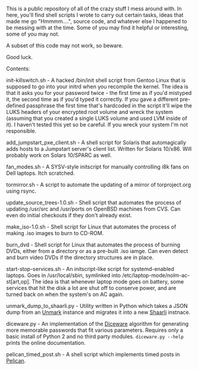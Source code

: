 This is a public repository of all of the crazy stuff I mess around with.  In
here, you'll find shell scripts I wrote to carry out certain tasks, ideas that
made me go "Hmmmm....", source code, and whatever else I happened to be messing
with at the time.  Some of you may find it helpful or interesting, some of you
may not.

A subset of this code may not work, so beware.

Good luck.

Contents:

init-killswitch.sh - A hacked /bin/init shell script from Gentoo Linux that is
supposed to go into your initrd when you recompile the kernel.  The idea is
that it asks you for your password twice - the first time as if you'd mistyped
it, the second time as if you'd typed it correctly.  If you gave a different
pre-defined passphrase the first time that's hardcoded in the script it'll
wipe the LUKS headers of your encrypted root volume and wreck the system
(assuming that you created a single LUKS volume and used LVM inside of it).
I haven't tested this yet so be careful.  If you wreck your system I'm not
responsible.

add_jumpstart_pxe_client.sh - A shell script for Solaris that automagically
adds hosts to a Jumpstart server's client list.  Written for Solaris 10/x86.
Will probably work on Solars 10/SPARC as well.

fan_modes.sh - A SYSV-style initscript for manually controlling i8k fans on
Dell laptops.  Itch scratched.

tormirror.sh - A script to automate the updating of a mirror of torproject.org
using rsync.

update_source_trees-1.0.sh - Shell script that automates the process of
updating /usr/src and /usr/ports on OpenBSD machines from CVS.  Can even do
initial checkouts if they don't already exist.

make_iso-1.0.sh - Shell script for Linux that automates the process of making
.iso images to burn to CD-ROM.

burn_dvd - Shell script for Linux that automates the process of burning DVDs,
either from a directory or as a pre-built .iso iamge.  Can even detect and burn
video DVDs if the directory structures are in place.

start-stop-services.sh - An initscript-like script for systemd-enabled laptops.
Goes in /usr/local/sbin, symlinked into /etc/laptop-mode/nolm-ac-st[art,op].
The idea is that whenever laptop mode goes on battery, some services that hit
the disk a lot are shut off to conserve power, and are turned back on when the
system's on AC again.

unmark_dump_to_shaarli.py - Utility written in Python which takes a JSON dump
from an [Unmark](https://github.com/cdevroe/unmark) instance and migrates it
into a new [Shaarli](https://github.com/shaarli/Shaarli) instnace.

diceware.py - An implementation of the [Diceware](http://world.std.com/~reinhold/diceware.html) algorithm for generating more memorable passwords that fit
various parameters.  Requires only a basic install of Python 2 and no third
party modules.  `diceware.py --help` prints the online documentation.

pelican_timed_post.sh - A shell script which implements timed posts in [Pelican](https://blog.getpelican.com/).

